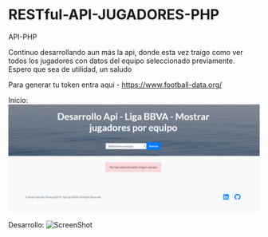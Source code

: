 # RESTful-API-JUGADORES-PHP
API-PHP

Continuo desarrollando aun más la api, donde esta vez traigo como ver todos los jugadores con datos del equipo seleccionado previamente.
Espero que sea de utilidad, un saludo

Para generar tu token entra aqui - https://www.football-data.org/

Inicio:
![ScreenShot](https://raw.githubusercontent.com/sergio-gonzalez11/RESTful-API-JUGADORES-PHP/demo/inicio.png)


Desarrollo:
![ScreenShot](https://raw.githubusercontent.com/sergio-gonzalez11/RESTful-API-JUGADORES-PHP/demo/buscar.png)



